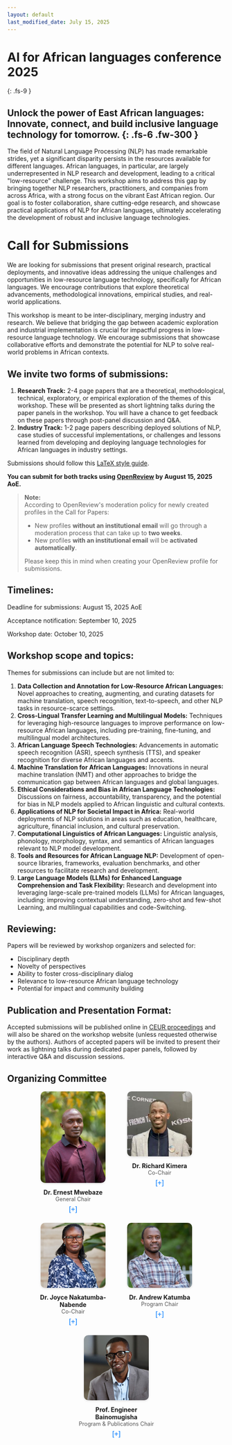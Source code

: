 ```yaml
---
layout: default
last_modified_date: July 15, 2025
---
```


# AI for African languages conference 2025
{: .fs-9 }

Unlock the power of East African languages: Innovate, connect, and build inclusive language technology for tomorrow.
{: .fs-6 .fw-300 }
---

The field of Natural Language Processing (NLP) has made remarkable strides, yet a significant disparity persists in the resources available for different languages. African languages, in particular, are largely underrepresented in NLP research and development, leading to a critical "low-resource" challenge. This workshop aims to address this gap by bringing together NLP researchers, practitioners, and companies from across Africa, with a strong focus on the vibrant East African region. Our goal is to foster collaboration, share cutting-edge research, and showcase practical applications of NLP for African languages, ultimately accelerating the development of robust and inclusive language technologies.

# Call for Submissions

We are looking for submissions that present original research, practical deployments, and innovative ideas addressing the unique challenges and opportunities in low-resource language technology, specifically for African languages. We encourage contributions that explore theoretical advancements, methodological innovations, empirical studies, and real-world applications.

This workshop is meant to be inter-disciplinary, merging industry and research. We believe that bridging the gap between academic exploration and industrial implementation is crucial for impactful progress in low-resource language technology. We encourage submissions that showcase collaborative efforts and demonstrate the potential for NLP to solve real-world problems in African contexts.

## We invite two forms of submissions:

1.  **Research Track:** 2-4 page papers that are a theoretical, methodological, technical, exploratory, or empirical exploration of the themes of this workshop. These will be presented as short lightning talks during the paper panels in the workshop. You will have a chance to get feedback on these papers through post-panel discussion and Q\&A.
2.  **Industry Track:** 1-2 page papers describing deployed solutions of NLP, case studies of successful implementations, or challenges and lessons learned from developing and deploying language technologies for African languages in industry settings.

Submissions should follow this [LaTeX style guide](https://www.overleaf.com/latex/templates/template-for-submissions-to-ceur-workshop-proceedings-ceur-ws-dot-org/wqyfdgftmcfw).

**You can submit for both tracks using [OpenReview](https://openreview.net/group?id=AfriLang_AI/2025/Conference) by August 15, 2025 AoE.** 
> **Note:**  
> According to OpenReview's moderation policy for newly created profiles in the Call for Papers:
>
> - New profiles **without an institutional email** will go through a moderation process that can take up to **two weeks**.
> - New profiles **with an institutional email** will be **activated automatically**.
>
> Please keep this in mind when creating your OpenReview profile for submissions.

## Timelines:

Deadline for submissions: August 15, 2025 AoE

Acceptance notification: September 10, 2025

Workshop date: October 10, 2025

## Workshop scope and topics:

Themes for submissions can include but are not limited to:

1.  **Data Collection and Annotation for Low-Resource African Languages:** Novel approaches to creating, augmenting, and curating datasets for machine translation, speech recognition, text-to-speech, and other NLP tasks in resource-scarce settings.
2.  **Cross-Lingual Transfer Learning and Multilingual Models:** Techniques for leveraging high-resource languages to improve performance on low-resource African languages, including pre-training, fine-tuning, and multilingual model architectures.
3.  **African Language Speech Technologies:** Advancements in automatic speech recognition (ASR), speech synthesis (TTS), and speaker recognition for diverse African languages and accents.
4.  **Machine Translation for African Languages:** Innovations in neural machine translation (NMT) and other approaches to bridge the communication gap between African languages and global languages.
5.  **Ethical Considerations and Bias in African Language Technologies:** Discussions on fairness, accountability, transparency, and the potential for bias in NLP models applied to African linguistic and cultural contexts.
6.  **Applications of NLP for Societal Impact in Africa:** Real-world deployments of NLP solutions in areas such as education, healthcare, agriculture, financial inclusion, and cultural preservation.
7.  **Computational Linguistics of African Languages:** Linguistic analysis, phonology, morphology, syntax, and semantics of African languages relevant to NLP model development.
8.  **Tools and Resources for African Language NLP:** Development of open-source libraries, frameworks, evaluation benchmarks, and other resources to facilitate research and development.
9. **Large Language Models (LLMs) for Enhanced Language Comprehension and Task Flexibility:** Research and development into leveraging large-scale pre-trained models (LLMs) for African languages, including: improving contextual understanding, zero-shot and few-shot Learning, and multilingual capabilities and code-Switching.

## Reviewing:

Papers will be reviewed by workshop organizers and selected for:

  - Disciplinary depth
  - Novelty of perspectives
  - Ability to foster cross-disciplinary dialog
  - Relevance to low-resource African language technology
  - Potential for impact and community building

## Publication and Presentation Format:

Accepted submissions will be published online in [CEUR proceedings](https://ceur-ws.org/) and will also be shared on the workshop website (unless requested otherwise by the authors). Authors of accepted papers will be invited to present their work as lightning talks during dedicated paper panels, followed by interactive Q&A and discussion sessions.
## Organizing Committee

<style>
  .committee-grid {
    display: flex;
    flex-wrap: wrap;
    gap: 20px;
    justify-content: center;
  }

  .committee-member {
    width: 180px;
    text-align: center;
    position: relative;
  }

  .committee-member img {
    width: 150px;
    border-radius: 10px;
    box-shadow: 0 2px 5px rgba(0,0,0,0.1);
  }

  .member-name {
    font-weight: bold;
    margin-top: 10px;
  }

  .member-role {
    font-size: 0.9em;
    color: #555;
  }

  .bio {
    display: none;
    text-align: left;
    font-size: 0.9em;
    background: #f9f9f9;
    border-radius: 8px;
    padding: 10px;
    margin-top: 10px;
  }

  .toggle-btn {
    cursor: pointer;
    font-size: 1.2em;
    color: #007BFF;
    border: none;
    background: none;
    margin-top: 5px;
  }
</style>

<div class="committee-grid">

  <div class="committee-member">
    <img src="assets/images/em.jpg" alt="Dr. Ernest Mwebaze" />
    <div class="member-name">Dr. Ernest Mwebaze</div>
    <div class="member-role">General Chair</div>
    <button class="toggle-btn" onclick="toggleBio(this)">[+]</button>
    <div class="bio">
      Dr. Ernest Mwebaze is the Executive Director of Sunbird AI, a non-profit AI that develops practical AI research and products for social impact with a focus on Africa. He has over a decade of experience teaching and researching at Makerere University, where he co-founded its Artificial Intelligence Lab. He has worked as a research scientist at Google AI in Ghana and at the UN Pulse Lab in Kampala, applying AI to tackle development challenges in agriculture, utilities, the SDGs, and African language technologies. He holds a PhD in Machine Learning from the University of Groningen, The Netherlands.
    </div>
  </div>

  <div class="committee-member">
    <img src="assets/images/rk.jpg" alt="Dr. Richard Kimera" />
    <div class="member-name">Dr. Richard Kimera</div>
    <div class="member-role">Co-Chair</div>
    <button class="toggle-btn" onclick="toggleBio(this)">[+]</button>
    <div class="bio">
      Dr. Richard Kimera is a Lecturer at Mbarara University of Science and Technology. He holds a PhD in Engineering (ICT Convergence) from Handong Global University in South Korea. His research focuses on Natural Language Processing (NLP), Deep Learning, and Neural Machine Translation, particularly for low-resource languages such as Luganda. He developed a parallel English–Luganda corpus that enabled the first publicly available neural machine translation model for this language pair.
    </div>
  </div>

  <div class="committee-member">
    <img src="assets/images/jnn.jpeg" alt="Dr. Joyce Nakatumba-Nabende" />
    <div class="member-name">Dr. Joyce Nakatumba-Nabende</div>
    <div class="member-role">Co-Chair</div>
    <button class="toggle-btn" onclick="toggleBio(this)">[+]</button>
    <div class="bio">
      Dr. Joyce Nakatumba-Nabende is a Senior Lecturer in the Department of Computer Science and Head of the AI Lab at Makerere University. Her research includes Artificial Intelligence, Natural Language Processing, and Responsible AI. She holds a PhD in Computer Science from Eindhoven University of Technology (The Netherlands).
    </div>
  </div>

  <div class="committee-member">
    <img src="assets/images/ak.jpeg" alt="Dr. Andrew Katumba" />
    <div class="member-name">Dr. Andrew Katumba</div>
    <div class="member-role">Program Chair</div>
    <button class="toggle-btn" onclick="toggleBio(this)">[+]</button>
    <div class="bio">
      Dr. Andrew Katumba holds a PhD in Photonics Engineering from Ghent University and leads the Marconi Research and Innovation Lab at Makerere University. He applies AI to medical imaging for cancer screening and digitizing healthcare workflows in Uganda.
    </div>
  </div>

  <div class="committee-member">
    <img src="assets/images/eb.jpeg" alt="Prof. Engineer Bainomugisha" />
    <div class="member-name">Prof. Engineer Bainomugisha</div>
    <div class="member-role">Program & Publications Chair</div>
    <button class="toggle-btn" onclick="toggleBio(this)">[+]</button>
    <div class="bio">
      Prof. Engineer Bainomugisha is Chair of Computer Science at Makerere University and a founding board member of Sunbird AI. His research spans programming languages, cloud systems, and AI for environmental monitoring such as the AirQo platform. He holds a PhD from Vrije Universiteit Brussel.
    </div>
  </div>

</div>

<script>
  function toggleBio(button) {
    const bio = button.nextElementSibling;
    const isVisible = bio.style.display === 'block';
    bio.style.display = isVisible ? 'none' : 'block';
    button.textContent = isVisible ? '[+]' : '[−]';
  }
</script>
